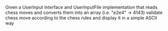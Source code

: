 Given a UserInput interface and UserInputFile implementation that reads chess moves and converts them into an array (i.e. "e2e4" -> 4143) validate chess move according to the chess rules and display it in a simple ASCII way
